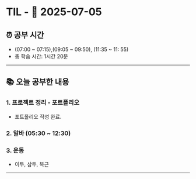 # TIL - 📅 2025-07-05

## ⏰ 공부 시간
- (07:00 ~ 07:15),(09:05 ~ 09:50), (11:35 ~ 11: 55)
- 총 학습 시간: 1시간 20분
---

## 📚 오늘 공부한 내용
### 1. 프로젝트 정리 - 포트폴리오
- 포트폴리오 작성 완료.

### 2. 알바 (05:30 ~ 12:30)

### 3. 운동
- 이두, 삼두, 복근

---